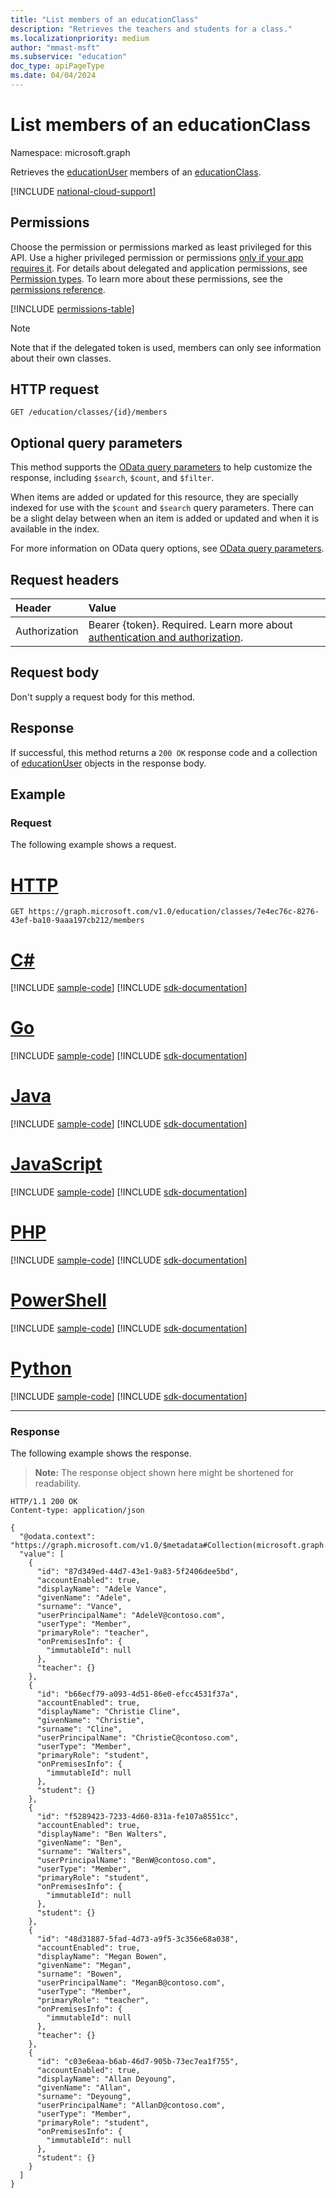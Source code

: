 ```yaml
---
title: "List members of an educationClass"
description: "Retrieves the teachers and students for a class."
ms.localizationpriority: medium
author: "mmast-msft"
ms.subservice: "education"
doc_type: apiPageType
ms.date: 04/04/2024
---
```


# List members of an educationClass

Namespace: microsoft.graph

Retrieves the [educationUser](../resources/educationuser.md) members of an [educationClass](../resources/educationclass.md).

[!INCLUDE [national-cloud-support](../../includes/global-only.md)]

## Permissions
Choose the permission or permissions marked as least privileged for this API. Use a higher privileged permission or permissions [only if your app requires it](/graph/permissions-overview#best-practices-for-using-microsoft-graph-permissions). For details about delegated and application permissions, see [Permission types](/graph/permissions-overview#permission-types). To learn more about these permissions, see the [permissions reference](/graph/permissions-reference).

<!-- { "blockType": "permissions", "name": "educationclass_list_members" } -->
[!INCLUDE [permissions-table](../includes/permissions/educationclass-list-members-permissions.md)]

> [!NOTE]
> Note that if the delegated token is used, members can only see information about their own classes.

## HTTP request
<!-- { "blockType": "ignored" } -->
```http
GET /education/classes/{id}/members
```

## Optional query parameters

This method supports the [OData query parameters](/graph/query-parameters) to help customize the response, including `$search`, `$count`, and `$filter`.

When items are added or updated for this resource, they are specially indexed for use with the `$count` and `$search` query parameters. There can be a slight delay between when an item is added or updated and when it is available in the index.

For more information on OData query options, see [OData query parameters](/graph/query-parameters).

## Request headers
| Header       | Value |
|:---------------|:--------|
|Authorization|Bearer {token}. Required. Learn more about [authentication and authorization](/graph/auth/auth-concepts).|

## Request body
Don't supply a request body for this method.

## Response
If successful, this method returns a `200 OK` response code and a collection of [educationUser](../resources/educationuser.md) objects in the response body.

## Example
### Request
The following example shows a request.

# [HTTP](#tab/http)
<!-- {
  "blockType": "request",
  "name": "get_educationclass_members"
}-->
```msgraph-interactive
GET https://graph.microsoft.com/v1.0/education/classes/7e4ec76c-8276-43ef-ba10-9aaa197cb212/members
```

# [C#](#tab/csharp)
[!INCLUDE [sample-code](../includes/snippets/csharp/get-educationclass-members-csharp-snippets.md)]
[!INCLUDE [sdk-documentation](../includes/snippets/snippets-sdk-documentation-link.md)]

# [Go](#tab/go)
[!INCLUDE [sample-code](../includes/snippets/go/get-educationclass-members-go-snippets.md)]
[!INCLUDE [sdk-documentation](../includes/snippets/snippets-sdk-documentation-link.md)]

# [Java](#tab/java)
[!INCLUDE [sample-code](../includes/snippets/java/get-educationclass-members-java-snippets.md)]
[!INCLUDE [sdk-documentation](../includes/snippets/snippets-sdk-documentation-link.md)]

# [JavaScript](#tab/javascript)
[!INCLUDE [sample-code](../includes/snippets/javascript/get-educationclass-members-javascript-snippets.md)]
[!INCLUDE [sdk-documentation](../includes/snippets/snippets-sdk-documentation-link.md)]

# [PHP](#tab/php)
[!INCLUDE [sample-code](../includes/snippets/php/get-educationclass-members-php-snippets.md)]
[!INCLUDE [sdk-documentation](../includes/snippets/snippets-sdk-documentation-link.md)]

# [PowerShell](#tab/powershell)
[!INCLUDE [sample-code](../includes/snippets/powershell/get-educationclass-members-powershell-snippets.md)]
[!INCLUDE [sdk-documentation](../includes/snippets/snippets-sdk-documentation-link.md)]

# [Python](#tab/python)
[!INCLUDE [sample-code](../includes/snippets/python/get-educationclass-members-python-snippets.md)]
[!INCLUDE [sdk-documentation](../includes/snippets/snippets-sdk-documentation-link.md)]

---

### Response
The following example shows the response.

>**Note:** The response object shown here might be shortened for readability.

<!-- {
  "blockType": "response",
  "truncated": true,
  "@odata.type": "microsoft.graph.educationUser",
  "isCollection": true
} -->
```http
HTTP/1.1 200 OK
Content-type: application/json

{
  "@odata.context": "https://graph.microsoft.com/v1.0/$metadata#Collection(microsoft.graph.educationUser)",
  "value": [
    {
      "id": "87d349ed-44d7-43e1-9a83-5f2406dee5bd",
      "accountEnabled": true,
      "displayName": "Adele Vance",
      "givenName": "Adele",
      "surname": "Vance",
      "userPrincipalName": "AdeleV@contoso.com",
      "userType": "Member",
      "primaryRole": "teacher",
      "onPremisesInfo": {
        "immutableId": null
      },
      "teacher": {}
    },
    {
      "id": "b66ecf79-a093-4d51-86e0-efcc4531f37a",
      "accountEnabled": true,
      "displayName": "Christie Cline",
      "givenName": "Christie",
      "surname": "Cline",
      "userPrincipalName": "ChristieC@contoso.com",
      "userType": "Member",
      "primaryRole": "student",
      "onPremisesInfo": {
        "immutableId": null
      },
      "student": {}
    },
    {
      "id": "f5289423-7233-4d60-831a-fe107a8551cc",
      "accountEnabled": true,
      "displayName": "Ben Walters",
      "givenName": "Ben",
      "surname": "Walters",
      "userPrincipalName": "BenW@contoso.com",
      "userType": "Member",
      "primaryRole": "student",
      "onPremisesInfo": {
        "immutableId": null
      },
      "student": {}
    },
    {
      "id": "48d31887-5fad-4d73-a9f5-3c356e68a038",
      "accountEnabled": true,
      "displayName": "Megan Bowen",
      "givenName": "Megan",
      "surname": "Bowen",
      "userPrincipalName": "MeganB@contoso.com",
      "userType": "Member",
      "primaryRole": "teacher",
      "onPremisesInfo": {
        "immutableId": null
      },
      "teacher": {}
    },
    {
      "id": "c03e6eaa-b6ab-46d7-905b-73ec7ea1f755",
      "accountEnabled": true,
      "displayName": "Allan Deyoung",
      "givenName": "Allan",
      "surname": "Deyoung",
      "userPrincipalName": "AllanD@contoso.com",
      "userType": "Member",
      "primaryRole": "student",
      "onPremisesInfo": {
        "immutableId": null
      },
      "student": {}
    }
  ]
}
```

<!-- uuid: 8fcb5dbc-d5aa-4681-8e31-b001d5168d79
2015-10-25 14:57:30 UTC -->
<!-- {
  "type": "#page.annotation",
  "description": "List members",
  "keywords": "",
  "section": "documentation",
  "tocPath": "",
  "suppressions": [
  ]
}-->
